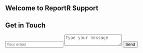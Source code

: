 ## Welcome to ReportR Support

<div id="contact">
        <h2>Get in Touch</h2>
        <div id="contact-form">
                <form
                  action="https://formspree.io/f/xrgdzjqp"
                  method="POST"
                >
                <input type="hidden" name="_subject" value="Contact request from personal website" />
                <input type="email" name="_replyto" placeholder="Your email" required>
                <textarea name="message" placeholder="Type your message" required></textarea>
                <button type="submit">Send</button>
            </form>
        </div>
    </div>
    

